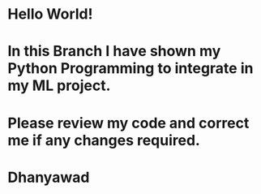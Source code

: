 # Hello World!
# In this Branch I have shown my Python Programming to integrate in my ML project.
# Please review my code and correct me if any changes required.
# Dhanyawad 